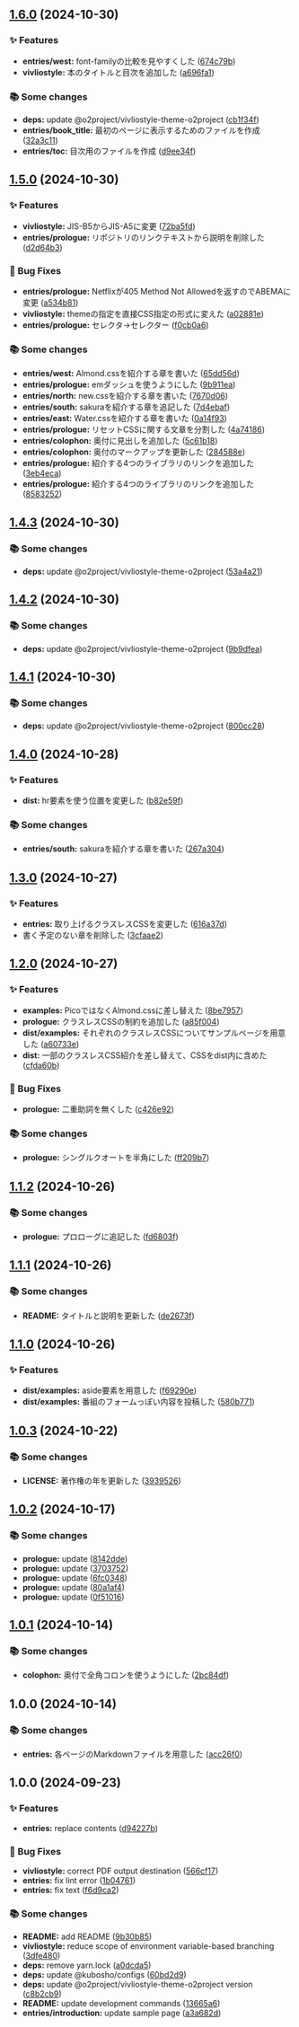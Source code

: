 ## [1.6.0](https://github.com/o2project/tbf17/compare/v1.5.0...v1.6.0) (2024-10-30)

### ✨ Features

* **entries/west:** font-familyの比較を見やすくした ([674c79b](https://github.com/o2project/tbf17/commit/674c79b790c94b13480e8dc5bb47cf10aca50df1))
* **vivliostyle:** 本のタイトルと目次を追加した ([a696fa1](https://github.com/o2project/tbf17/commit/a696fa1cf20a8e235197c6b762792c08305feac9))

### 📚 Some changes

* **deps:** update @o2project/vivliostyle-theme-o2project ([cb1f34f](https://github.com/o2project/tbf17/commit/cb1f34f04fdee3c8ec04f21e442f214044cfc35c))
* **entries/book_title:** 最初のページに表示するためのファイルを作成 ([32a3c11](https://github.com/o2project/tbf17/commit/32a3c11fcb68633b763216dbe33d668be8d08cab))
* **entries/toc:** 目次用のファイルを作成 ([d9ee34f](https://github.com/o2project/tbf17/commit/d9ee34fd8a82e4a9b1b2c354f62b0ecec21b5a27))

## [1.5.0](https://github.com/o2project/tbf17/compare/v1.4.3...v1.5.0) (2024-10-30)

### ✨ Features

* **vivliostyle:** JIS-B5からJIS-A5に変更 ([72ba5fd](https://github.com/o2project/tbf17/commit/72ba5fd51340268ef386eeff870bacddd5a121a4))
* **entries/prologue:** リポジトリのリンクテキストから説明を削除した ([d2d64b3](https://github.com/o2project/tbf17/commit/d2d64b33eb01ca7b6dfb5c8dd48e65cba9b37098))

### 🐛 Bug Fixes

* **entries/prologue:** Netflixが405 Method Not Allowedを返すのでABEMAに変更 ([a534b81](https://github.com/o2project/tbf17/commit/a534b81390a45102a5556b2f5524565071c257cd))
* **vivliostyle:** themeの指定を直接CSS指定の形式に変えた ([a02881e](https://github.com/o2project/tbf17/commit/a02881e6bbf21e8a9e438ca2019eabd953d85425))
* **entries/prologue:** セレクタ→セレクター ([f0cb0a6](https://github.com/o2project/tbf17/commit/f0cb0a603d69eb069dd28456f1651b7d822fd93d))

### 📚 Some changes

* **entries/west:** Almond.cssを紹介する章を書いた ([65dd56d](https://github.com/o2project/tbf17/commit/65dd56d645ce0d2bab07442191530b6e70e51058))
* **entries/prologue:** emダッシュを使うようにした ([9b911ea](https://github.com/o2project/tbf17/commit/9b911ea095684fc9887536f766eea620f7bb7e60))
* **entries/north:** new.cssを紹介する章を書いた ([7670d06](https://github.com/o2project/tbf17/commit/7670d067453330d3eb0472eff710cf0afdb3cc01))
* **entries/south:** sakuraを紹介する章を追記した ([7d4ebaf](https://github.com/o2project/tbf17/commit/7d4ebaf4904e73cfa95c3fa6526ac4d800a22956))
* **entries/east:** Water.cssを紹介する章を書いた ([0a14f93](https://github.com/o2project/tbf17/commit/0a14f933bffbf51539f749ea6a274e9169bf501a))
* **entries/prologue:** リセットCSSに関する文章を分割した ([4a74186](https://github.com/o2project/tbf17/commit/4a741866e9b9f80f7322b7cb60d0058cb479a775))
* **entries/colophon:** 奥付に見出しを追加した ([5c61b18](https://github.com/o2project/tbf17/commit/5c61b18db8133ab8f90358c292c405f5b4076a0a))
* **entries/colophon:** 奥付のマークアップを更新した ([284588e](https://github.com/o2project/tbf17/commit/284588e5f82e89ba6fa2cd8b36d8cc27a5e02d5e))
* **entries/prologue:** 紹介する4つのライブラリのリンクを追加した ([3eb4eca](https://github.com/o2project/tbf17/commit/3eb4ecaa1dfd72d463e04fcdc9e3b379b454cfb8))
* **entries/prologue:** 紹介する4つのライブラリのリンクを追加した ([8583252](https://github.com/o2project/tbf17/commit/8583252133d7848155698b0108b00ef1c1c57b1f))

## [1.4.3](https://github.com/o2project/tbf17/compare/v1.4.2...v1.4.3) (2024-10-30)

### 📚 Some changes

* **deps:** update @o2project/vivliostyle-theme-o2project ([53a4a21](https://github.com/o2project/tbf17/commit/53a4a2104eced2b067b4043ab0537d5c83864c01))

## [1.4.2](https://github.com/o2project/tbf17/compare/v1.4.1...v1.4.2) (2024-10-30)

### 📚 Some changes

* **deps:** update @o2project/vivliostyle-theme-o2project ([9b9dfea](https://github.com/o2project/tbf17/commit/9b9dfea26c64c79ad09fcea0c098c04f02b3aad4))

## [1.4.1](https://github.com/o2project/tbf17/compare/v1.4.0...v1.4.1) (2024-10-30)

### 📚 Some changes

* **deps:** update @o2project/vivliostyle-theme-o2project ([800cc28](https://github.com/o2project/tbf17/commit/800cc28b5e1bb856380d92ce003d0bf32b5fe9bc))

## [1.4.0](https://github.com/o2project/tbf17/compare/v1.3.0...v1.4.0) (2024-10-28)

### ✨ Features

* **dist:** hr要素を使う位置を変更した ([b82e59f](https://github.com/o2project/tbf17/commit/b82e59fc0fdf093ef2f21820d0c06274a146919e))

### 📚 Some changes

* **entries/south:** sakuraを紹介する章を書いた ([267a304](https://github.com/o2project/tbf17/commit/267a30494d3cbb1b22e909a48247a60cbc969431))

## [1.3.0](https://github.com/o2project/tbf17/compare/v1.2.0...v1.3.0) (2024-10-27)

### ✨ Features

* **entries:** 取り上げるクラスレスCSSを変更した ([616a37d](https://github.com/o2project/tbf17/commit/616a37d5e19ee516b3c0211dfbdb913489864810))
* 書く予定のない章を削除した ([3cfaae2](https://github.com/o2project/tbf17/commit/3cfaae2596aa089f660ef7317972ccb1c7f8a080))

## [1.2.0](https://github.com/o2project/tbf17/compare/v1.1.2...v1.2.0) (2024-10-27)

### ✨ Features

* **examples:** PicoではなくAlmond.cssに差し替えた ([8be7957](https://github.com/o2project/tbf17/commit/8be79575727d3086007d5c4a329ff89cd49e2f56))
* **prologue:** クラスレスCSSの制約を追加した ([a85f004](https://github.com/o2project/tbf17/commit/a85f004904b250f56a16558208bcb6a796c543d7))
* **dist/examples:** それぞれのクラスレスCSSについてサンプルページを用意した ([a60733e](https://github.com/o2project/tbf17/commit/a60733e3d5066ce8844912f71819143b70e1e64c))
* **dist:** 一部のクラスレスCSS紹介を差し替えて、CSSをdist内に含めた ([cfda60b](https://github.com/o2project/tbf17/commit/cfda60b20a7268e4864e6aee3ad8798faec34d79))

### 🐛 Bug Fixes

* **prologue:** 二重助詞を無くした ([c426e92](https://github.com/o2project/tbf17/commit/c426e92abb69bee3527ce0ae28ddb769af8d952f))

### 📚 Some changes

* **prologue:** シングルクオートを半角にした ([ff209b7](https://github.com/o2project/tbf17/commit/ff209b7771c312bb1fb365cccea6cd77bee15cf1))

## [1.1.2](https://github.com/o2project/tbf17/compare/v1.1.1...v1.1.2) (2024-10-26)

### 📚 Some changes

* **prologue:** プロローグに追記した ([fd6803f](https://github.com/o2project/tbf17/commit/fd6803fe1e4c860c38268bdb494909a580764da1))

## [1.1.1](https://github.com/o2project/tbf17/compare/v1.1.0...v1.1.1) (2024-10-26)

### 📚 Some changes

* **README:** タイトルと説明を更新した ([de2673f](https://github.com/o2project/tbf17/commit/de2673fc37d7637a11e1151d655940f712fae2ce))

## [1.1.0](https://github.com/o2project/tbf17/compare/v1.0.3...v1.1.0) (2024-10-26)

### ✨ Features

* **dist/examples:** aside要素を用意した ([f69290e](https://github.com/o2project/tbf17/commit/f69290e5c03aa82259e0114a68a7cb6b65ebd018))
* **dist/examples:** 番組のフォームっぽい内容を投稿した ([580b771](https://github.com/o2project/tbf17/commit/580b771558868403c1e720e10dd0c4f308783723))

## [1.0.3](https://github.com/o2project/tbf17/compare/v1.0.2...v1.0.3) (2024-10-22)

### 📚 Some changes

* **LICENSE:** 著作権の年を更新した ([3939526](https://github.com/o2project/tbf17/commit/39395268b500d1b6f88b8ce771f5cae41e71bbfa))

## [1.0.2](https://github.com/o2project/tbf17/compare/v1.0.1...v1.0.2) (2024-10-17)

### 📚 Some changes

* **prologue:** update ([8142dde](https://github.com/o2project/tbf17/commit/8142dde287b800d236ff10544bba60fe18d9fc68))
* **prologue:** update ([3703752](https://github.com/o2project/tbf17/commit/37037528cab17312bf1b0a7ce40a96f803aa4184))
* **prologue:** update ([6fc0348](https://github.com/o2project/tbf17/commit/6fc0348c7667d973a54b26ff28219fb6f4bee128))
* **prologue:** update ([80a1af4](https://github.com/o2project/tbf17/commit/80a1af43c1bd002a42ab3b0266ae16beb8ac2467))
* **prologue:** update ([0f51016](https://github.com/o2project/tbf17/commit/0f51016eba9757ca4c624f85f3dd7897105bcf35))

## [1.0.1](https://github.com/o2project/tbf17/compare/v1.0.0...v1.0.1) (2024-10-14)

### 📚 Some changes

* **colophon:** 奥付で全角コロンを使うようにした ([2bc84df](https://github.com/o2project/tbf17/commit/2bc84df44bd63edf951b56a1755386cbc238a237))

## 1.0.0 (2024-10-14)

### 📚 Some changes

* **entries:** 各ページのMarkdownファイルを用意した ([acc26f0](https://github.com/o2project/tbf17/commit/acc26f0bea0b14a46b9e93f0e228707f0d613630))

## 1.0.0 (2024-09-23)

### ✨ Features

* **entries:** replace contents ([d94227b](https://github.com/o2project/techbook-template/commit/d94227b5632acb796bcd81b2e2babe0b42da8e9d))

### 🐛 Bug Fixes

* **vivliostyle:** correct PDF output destination ([566cf17](https://github.com/o2project/techbook-template/commit/566cf17bb9bac3c6c9310ccc25b2d8c4d4cd3603))
* **entries:** fix lint error ([1b04761](https://github.com/o2project/techbook-template/commit/1b04761b635caf6b1ffe1ef908b5c49d25ce5404))
* **entries:** fix text ([f6d9ca2](https://github.com/o2project/techbook-template/commit/f6d9ca2ac08f6b8225621908a5c3d140b1d3c35d))

### 📚 Some changes

* **README:** add README ([9b30b85](https://github.com/o2project/techbook-template/commit/9b30b85aa75528cc1f626466444eecfff5d711ae))
* **vivliostyle:** reduce scope of environment variable-based branching ([3dfe480](https://github.com/o2project/techbook-template/commit/3dfe48037e7327f08404b1900dc478b58889f656))
* **deps:** remove yarn.lock ([a0dcda5](https://github.com/o2project/techbook-template/commit/a0dcda5733f7f891731f997c6a1ec70b2cbb4b1b))
* **deps:** update @kubosho/configs ([60bd2d9](https://github.com/o2project/techbook-template/commit/60bd2d9d22057c9b10c480587ace36f2e4f63286))
* **deps:** update @o2project/vivliostyle-theme-o2project version ([c8b2cb9](https://github.com/o2project/techbook-template/commit/c8b2cb9258f090c2e2e08701669006ee7de47b46))
* **README:** update development commands ([13665a6](https://github.com/o2project/techbook-template/commit/13665a612ce938c529a40c9a65a63a19fc6afcfb))
* **entries/introduction:** update sample page ([a3a682d](https://github.com/o2project/techbook-template/commit/a3a682de7ae94d319f4156e66d9c73110c62160c))
